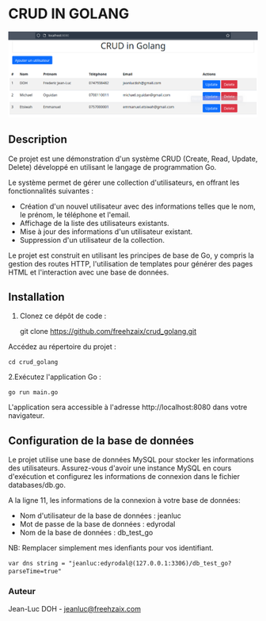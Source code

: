 # CRUD IN GOLANG

![Screenshot](screenshot.png)

## Description

Ce projet est une démonstration d'un système CRUD (Create, Read, Update, Delete) développé en utilisant le langage de programmation Go.

Le système permet de gérer une collection d'utilisateurs, en offrant les fonctionnalités suivantes :

- Création d'un nouvel utilisateur avec des informations telles que le nom, le prénom, le téléphone et l'email.
- Affichage de la liste des utilisateurs existants.
- Mise à jour des informations d'un utilisateur existant.
- Suppression d'un utilisateur de la collection.

Le projet est construit en utilisant les principes de base de Go, y compris la gestion des routes HTTP, l'utilisation de templates pour générer des pages HTML et l'interaction avec une base de données.

## Installation

1. Clonez ce dépôt de code :

   git clone https://github.com/freehzaix/crud_golang.git

Accédez au répertoire du projet :

    cd crud_golang

2.Exécutez l'application Go :

    go run main.go

L'application sera accessible à l'adresse http://localhost:8080 dans votre navigateur.

## Configuration de la base de données

Le projet utilise une base de données MySQL pour stocker les informations des utilisateurs. Assurez-vous d'avoir une instance MySQL en cours d'exécution et configurez les informations de connexion dans le fichier databases/db.go.

A la ligne 11, les informations de la connexion à votre base de données:
- Nom d'utilisateur de la base de données : jeanluc
- Mot de passe de la base de données : edyrodal
- Nom de la base de données : db_test_go

NB: Remplacer simplement mes idenfiants pour vos identifiant.

    var dns string = "jeanluc:edyrodal@(127.0.0.1:3306)/db_test_go?parseTime=true"

### Auteur

Jean-Luc DOH - jeanluc@freehzaix.com